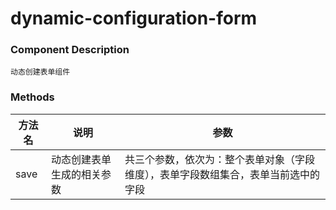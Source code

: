 # dynamic-configuration-form

### Component Description
   
```
动态创建表单组件
```

### Methods

| 方法名 | 说明                       | 参数                                                         |
| ------ | -------------------------- | ------------------------------------------------------------ |
| save   | 动态创建表单生成的相关参数 | 共三个参数，依次为：整个表单对象（字段维度），表单字段数组集合，表单当前选中的字段 |

